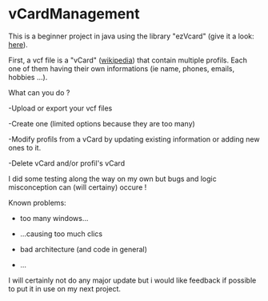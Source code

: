 # vCardManagement


This is a beginner project in java using the library "ezVcard" (give it a look: <a href="https://github.com/mangstadt/ez-vcard">here</a>). 


First, a vcf file is a "vCard" (<a href="https://en.wikipedia.org/wiki/VCard">wikipedia</a>) that contain multiple profils. Each one of them having their own informations (ie name, phones, emails, hobbies ...).

What can you do ?


-Upload or export your vcf files

-Create one (limited options because they are too many)

-Modify profils from a vCard by updating existing information or adding new ones to it.

-Delete vCard and/or profil's vCard



I did some testing along the way on my own but bugs and logic misconception can (will certainy) occure !

Known problems:

- too many windows...

- ...causing too much clics

- bad architecture (and code in general)

- ...

I will certainly not do any major update but i would like feedback if possible to put it in use on my next project.

